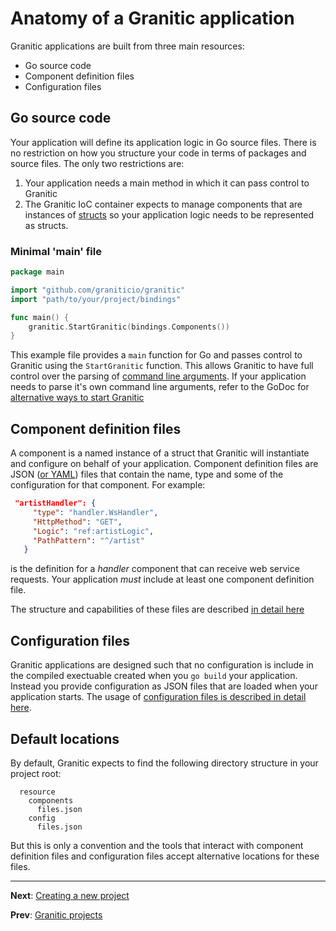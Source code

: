 # Anatomy of a Granitic application

Granitic applications are built from three main resources:

  * Go source code
  * Component definition files
  * Configuration files
  
## Go source code

Your application will define its application logic in Go source files. There is no restriction
on how you structure your code in terms of packages and source files. The only two restrictions are:

 1. Your application needs a main method in which it can pass control to Granitic
 2. The Granitic IoC container expects to manage components that are instances of [structs](https://gobyexample.com/structs) so your application logic needs to be represented as structs.
 
### Minimal 'main' file

```go
package main

import "github.com/graniticio/granitic"
import "path/to/your/project/bindings"  

func main() {
	granitic.StartGranitic(bindings.Components())
}
```

This example file provides a `main` function for Go and passes control to Granitic using the `StartGranitic` function. This allows Granitic to have full control over the parsing of [command line arguments](gpr-build.md). If your application needs to parse it's own command line arguments, refer to the GoDoc for [alternative ways to start Granitic](https://godoc.org/github.com/graniticio/granitic)

## Component definition files
 
 A component is a named instance of a struct that Granitic will instantiate and configure on behalf of
 your application. Component definition files are JSON ([or YAML](https://github.com/graniticio/granitic-yaml)) files
 that contain the name, type and some of the configuration for that component. For example:
 
 ```json
  "artistHandler": {
      "type": "handler.WsHandler",
      "HttpMethod": "GET",
      "Logic": "ref:artistLogic",
      "PathPattern": "^/artist"
    }
```

is the definition for a _handler_ component that can receive web service requests. Your application _must_ include at least one component definition file.

The structure and capabilities of these files are described [in detail here](ioc-definition-files.md)

## Configuration files

Granitic applications are designed such that no configuration is include in the compiled exectuable created when you `go build` your application. Instead you provide configuration as JSON files that are loaded when your application starts. The usage of [configuration files is described in detail here](cfg-index.md).

## Default locations

By default, Granitic expects to find the following directory structure in your project root:

```
  resource
    components
      files.json
    config
      files.json
```

But this is only a convention and the tools that interact with component definition files and configuration files accept alternative locations for these files.

---
**Next**: [Creating a new project](gpr-create.md)

**Prev**: [Granitic projects](gpr-index.md)




